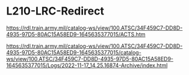 # L210-LRC-Redirect

https://rdl.train.army.mil/catalog-ws/view/100.ATSC/34F459C7-DD8D-4935-97D5-80AC15A58ED9-1645635377015/ACTS.htm

https://rdl.train.army.mil/catalog-ws/view/100.ATSC/34F459C7-DD8D-4935-97D5-80AC15A58ED9-1645635377015/catalog-ws/view/100.ATSC/34F459C7-DD8D-4935-97D5-80AC15A58ED9-1645635377015/Logs/2022-11-17_14.25.16874-Archive/index.html
